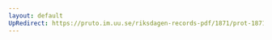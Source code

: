 ```yaml
---
layout: default
UpRedirect: https://pruto.im.uu.se/riksdagen-records-pdf/1871/prot-1871--ak--311/prot-1871--ak--311_001.pdf
---
```

